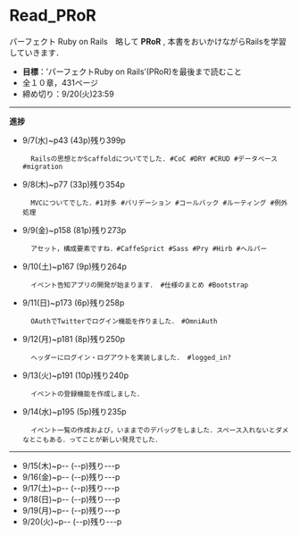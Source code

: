 # Read_PRoR

パーフェクト Ruby on Rails　略して **PRoR** ,
本書をおいかけながらRailsを学習していきます．

* **目標**：’パーフェクトRuby on Rails’(PRoR)を最後まで読むこと
* 全１０章，431ページ
* 締め切り：9/20(火)23:59

***

**進捗**

* 9/7(水)~p43 (43p)残り399p    

        Railsの思想とかScaffoldについてでした. #CoC #DRY #CRUD #データベース #migration

* 9/8(木)~p77 (33p)残り354p    

        MVCについてでした．#1対多 #バリデーション #コールバック #ルーティング #例外処理

* 9/9(金)~p158 (81p)残り273p   

        アセット，構成要素ですね．#CaffeSprict #Sass #Pry #Hirb #ヘルパー

* 9/10(土)~p167 (9p)残り264p

        イベント告知アプリの開発が始まります． #仕様のまとめ #Bootstrap

* 9/11(日)~p173 (6p)残り258p

        OAuthでTwitterでログイン機能を作りました．　#OmniAuth

* 9/12(月)~p181 (8p)残り250p

        ヘッダーにログイン・ログアウトを実装しました． #logged_in?

* 9/13(火)~p191 (10p)残り240p

        イベントの登録機能を作成しました．

* 9/14(水)~p195 (5p)残り235p

        イベント一覧の作成および，いままでのデバッグをしました．スペース入れないとダメなとこもある．ってことが新しい発見でした．

***


* 9/15(木)~p-- (--p)残り---p
* 9/16(金)~p-- (--p)残り---p
* 9/17(土)~p-- (--p)残り---p
* 9/18(日)~p-- (--p)残り---p
* 9/19(月)~p-- (--p)残り---p
* 9/20(火)~p-- (--p)残り---p
